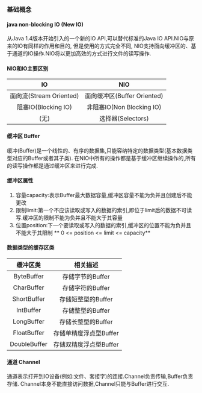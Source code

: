 ### 基础概念
#### java non-blocking IO (New IO)
从Java 1.4版本开始引入的一个新的IO API,可以替代标准的Java IO API.NIO与原来的IO有同样的作用和目的,
但是使用的方式完全不同, NIO支持面向缓冲区的、基于通道的IO操作.NIO将以更加高效的方式进行文件的读写操作.

#### NIO和IO主要区别
|IO                     | NIO    
| :-:                   | :-: 
面向流(Stream Oriented)  | 面向缓冲区(Buffer Oriented)    
阻塞IO(Blocking IO)      | 非阻塞IO(Non Blocking IO)    
(无)                    | 选择器(Selectors)  


#### 缓冲区 Buffer
缓冲(Buffer)是一个线性的、有序的数据集,只能容纳特定的数据类型(基本数据类型对应的Buffer或者其子类).
在NIO中所有的操作都是基于缓冲区继续操作的,所有的读写操作都是通过缓冲区来进行完成.

#### 缓冲区属性
1. 容量capacity:表示Buffer最大数据容量,缓冲区容量不能为负并且创建后不能更改
2. 限制limit:第一个不应该读取或写入的数据的索引,即位于limit后的数据不可读写.缓冲区的限制不能为负并且不能大于其容量
3. 位置position:下一个要读取或写入的数据的索引,缓冲区的位置不能为负并且不能大于其限制
** 0 <= position <= limit <= capacity**

#### 数据类型的缓存区类
|缓冲区类    | 相关描述    
| :-:       | :-: 
ByteBuffer  | 存储字节的Buffer
CharBuffer  | 存储字符的Buffer    
ShortBuffer | 存储短整型的Buffer 
IntBuffer   | 存储整型的Buffer
LongBuffer  | 存储长整型的Buffer
FloatBuffer | 存储单精度浮点型Buffer
DoubleBuffer| 存储双精度浮点型Buffer


#### 通道 Channel
通道表示打开到IO设备(例如:文件、套接字)的连接.Channel负责传输,Buffer负责存储.
Channel本身不能直接访问数据,Channel只能与Buffer进行交互.
